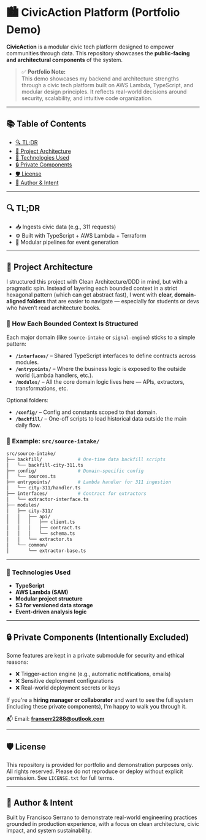 # 🏙️ CivicAction Platform (Portfolio Demo)

**CivicAction** is a modular civic tech platform designed to empower communities through data. This repository showcases the **public-facing and architectural components** of the system.

> ✅ **Portfolio Note:**  
> This demo showcases my backend and architecture strengths through a civic tech platform built on AWS Lambda, TypeScript, and modular design principles. It reflects real-world decisions around security, scalability, and intuitive code organization.

---

## 📚 Table of Contents

- [🔍 TL;DR](#-tldr)
- [🧠 Project Architecture](#-project-architecture)
- [🔧 Technologies Used](#-technologies-used)
- [🔒 Private Components](#-private-components)
- [🛡️ License](#-license)
- [🙌 Author & Intent](#-author--intent)

---

## 🔍 TL;DR

- 📥 Ingests civic data (e.g., 311 requests)
- ⚙️ Built with TypeScript + AWS Lambda + Terraform
- 🧩 Modular pipelines for event generation

---

## 🧠 Project Architecture

I structured this project with Clean Architecture/DDD in mind, but with a pragmatic spin. Instead of layering each bounded context in a strict hexagonal pattern (which can get abstract fast), I went with **clear, domain-aligned folders** that are easier to navigate — especially for students or devs who haven’t read architecture books.

### 🧱 How Each Bounded Context Is Structured

Each major domain (like `source-intake` or `signal-engine`) sticks to a simple pattern:

- **`/interfaces/`** – Shared TypeScript interfaces to define contracts across modules.
- **`/entrypoints/`** – Where the business logic is exposed to the outside world (Lambda handlers, etc.).
- **`/modules/`** – All the core domain logic lives here — APIs, extractors, transformations, etc.

Optional folders:

- **`/config/`** – Config and constants scoped to that domain.
- **`/backfill/`** – One-off scripts to load historical data outside the main daily flow.

### 📁 Example: `src/source-intake/`

```bash
src/source-intake/
├── backfill/             # One-time data backfill scripts
│   └── backfill-city-311.ts
├── config/               # Domain-specific config
│   └── sources.ts
├── entrypoints/          # Lambda handler for 311 ingestion
│   └── city-311/handler.ts
├── interfaces/           # Contract for extractors
│   └── extractor-interface.ts
├── modules/
│   ├── city-311/
│   │   ├── api/
│   │   │   ├── client.ts
│   │   │   ├── contract.ts
│   │   │   └── schema.ts
│   │   └── extractor.ts
│   └── common/
│       └── extractor-base.ts
```

---

### 🔧 Technologies Used

- **TypeScript**
- **AWS Lambda (SAM)**
- **Modular project structure**
- **S3 for versioned data storage**
- **Event-driven analysis logic**

---

## 🔒 Private Components (Intentionally Excluded)

Some features are kept in a private submodule for security and ethical reasons:

- ❌ Trigger-action engine (e.g., automatic notifications, emails)
- ❌ Sensitive deployment configurations
- ❌ Real-world deployment secrets or keys

If you're a **hiring manager or collaborator** and want to see the full system (including these private components), I'm happy to walk you through it.

📬 Email: **franserr2288@outlook.com**

---

## 🛡️ License

This repository is provided for portfolio and demonstration purposes only.  
All rights reserved. Please do not reproduce or deploy without explicit permission. See `LICENSE.txt` for full terms.

---

## 🙌 Author & Intent

Built by Francisco Serrano to demonstrate real-world engineering practices grounded in production experience, with a focus on clean architecture, civic impact, and system sustainability.
